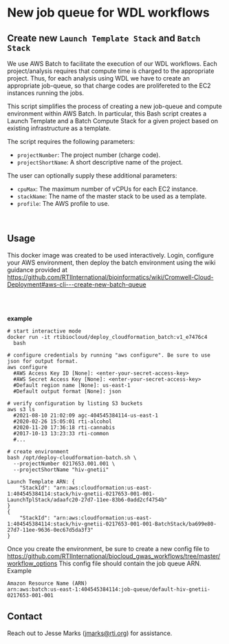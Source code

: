 # New job queue for WDL workflows
## Create new `Launch Template Stack` and `Batch Stack`

We use AWS Batch to facilitate the execution of our WDL workflows. Each project/analysis requires that compute time is charged to the appropriate project.
Thus, for each analysis using WDL we have to create an appropriate job-queue, so that charge codes are prolifereted to the EC2 instances running the jobs.

This script simplifies the process of creating a new job-queue and compute environment within AWS Batch.
In particular, this Bash script creates a Launch Template and a Batch Compute Stack for a given project based on existing infrastructure as a template.

The script requires the following parameters:
* `projectNumber`: The project number (charge code).
* `projectShortName`: A short descriptive name of the project.

The user can optionally supply these additional parameters:
* `cpuMax`: The maximum number of vCPUs for each EC2 instance. 
* `stackName`: The name of the master stack to be used as a template.
* `profile`: The AWS profile to use.

<br>


## Usage

This docker image was created to be used interactively. Login, configure your AWS environment, then deploy the batch environment using the wiki guidance provided at
 https://github.com/RTIInternational/bioinformatics/wiki/Cromwell-Cloud-Deployment#aws-cli---create-new-batch-queue

<br><br>

**example**
```
# start interactive mode
docker run -it rtibiocloud/deploy_cloudformation_batch:v1_e7476c4
  bash

# configure credentials by running "aws configure". Be sure to use json for output format.
aws configure
  #AWS Access Key ID [None]: <enter-your-secret-access-key>
  #AWS Secret Access Key [None]: <enter-your-secret-access-key>
  #Default region name [None]: us-east-1
  #Default output format [None]: json
  
# verify configuration by listing S3 buckets  
aws s3 ls
  #2021-08-10 21:02:09 agc-404545384114-us-east-1
  #2020-02-26 15:05:01 rti-alcohol
  #2020-11-20 17:36:18 rti-cannabis
  #2017-10-13 13:23:33 rti-common
  #...
  
# create environment
bash /opt/deploy-cloudformation-batch.sh \
  --projectNumber 0217653.001.001 \
  --projectShortName "hiv-gnetii"
  
Launch Template ARN: {
    "StackId": "arn:aws:cloudformation:us-east-1:404545384114:stack/hiv-gnetii-0217653-001-001-LaunchTplStack/adaafc20-27d7-11ee-83b6-0add2cf4754b"
}
{
    "StackId": "arn:aws:cloudformation:us-east-1:404545384114:stack/hiv-gnetii-0217653-001-001-BatchStack/ba699e80-27d7-11ee-9636-0ec67d5da3f3"
}
  ```

Once you create the environment, be sure to create a new config file to https://github.com/RTIInternational/biocloud_gwas_workflows/tree/master/workflow_options
This config file should contain the job queue ARN. Example 

```
Amazon Resource Name (ARN)
arn:aws:batch:us-east-1:404545384114:job-queue/default-hiv-gnetii-0217653-001-001
```

## Contact
Reach out to Jesse Marks (jmarks@rti.org) for assistance.
